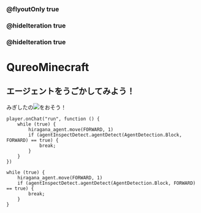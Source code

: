 ### @flyoutOnly true
### @hideIteration true
### @hideIteration true
# QureoMinecraft

## エージェントをうごかしてみよう！

みぎしたの![](https://raw.githubusercontent.com/camp-minecraft/TechkidsCampTutorial/master/images/playbutton.png)をおそう！

```template
player.onChat("run", function () {
    while (true) {
        hiragana_agent.move(FORWARD, 1)
        if (agentInspectDetect.agentDetect(AgentDetection.Block, FORWARD) == true) {
            break;
        }
    }
})

```

```ghost
while (true) {
    hiragana_agent.move(FORWARD, 1)
    if (agentInspectDetect.agentDetect(AgentDetection.Block, FORWARD) == true) {
        break;
    }
}

```